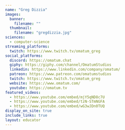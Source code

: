 ```yaml
---
name: "Greg Dizzia"
images:
  banner:
    filename: ""
  thumbnail:
    filename: "gregdizzia.jpg"
sciences:
  - computer-science
streaming_platforms:
  twitch: https://www.twitch.tv/omatum_greg
social_platforms:
  discord: https://omatum.chat
  giphy: https://giphy.com/channel/OmatumStudios
  linkedin: https://www.linkedin.com/company/omatum/
  patreon: https://www.patreon.com/omatumstudios
  twitch: https://www.twitch.tv/omatum_greg
  website: https://www.omatum.com/
  youtube: https://omatum.tv
featured_videos:
  - https://www.youtube.com/embed/mjY5qND8c7U
  - https://www.youtube.com/embed/tzN-STmNGFA
  - https://www.youtube.com/embed/wG3wJDn0TUQ
display_on_site: true
include_links: true
layout: educator
---
```


